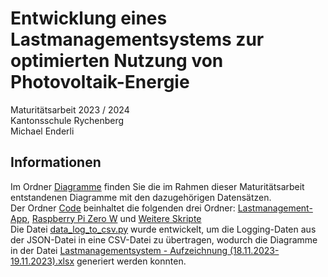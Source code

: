 # Entwicklung eines Lastmanagementsystems zur optimierten Nutzung von Photovoltaik-Energie
Maturitätsarbeit 2023 / 2024  
Kantonsschule Rychenberg  
Michael Enderli

## Informationen
Im Ordner [Diagramme](https://github.com/LaTartaRugaa/Lastmanagement-System/tree/main/Diagramme) finden Sie die im Rahmen dieser Maturitätsarbeit entstandenen Diagramme mit den dazugehörigen Datensätzen.  
Der Ordner [Code](https://github.com/LaTartaRugaa/Lastmanagement-System/tree/main/Code) beinhaltet die folgenden drei Ordner: [Lastmanagement-App](https://github.com/LaTartaRugaa/Lastmanagement-System/tree/main/Code/Lastmanagement-App), [Raspberry Pi Zero W](https://github.com/LaTartaRugaa/Lastmanagement-System/tree/main/Code/Raspberry%20Pi%20Zero%20W) und [Weitere Skripte](https://github.com/LaTartaRugaa/Lastmanagement-System/tree/main/Code/Weitere%20Skripte)  
Die Datei [data_log_to_csv.py](https://github.com/LaTartaRugaa/Lastmanagement-System/blob/main/Code/Weitere%20Skripte/data_log_to_csv.py) wurde entwickelt, um die Logging-Daten aus der JSON-Datei in eine CSV-Datei zu übertragen, wodurch die Diagramme in der Datei [Lastmanagementsystem - Aufzeichnung (18.11.2023-19.11.2023).xlsx](https://github.com/LaTartaRugaa/Lastmanagement-System/blob/main/Diagramme/Lastmanagementsystem%20-%20Aufzeichnung%20(18.11.2023-19.11.2023).xlsx) generiert werden konnten.
